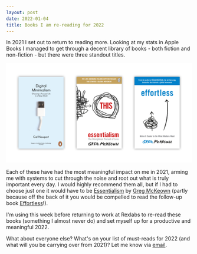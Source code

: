 ```yaml
---
layout: post
date: 2022-01-04
title: Books I am re-reading for 2022
---
```


In 2021 I set out to return to reading more.  Looking at my stats in Apple Books I managed to get through a decent library of books - both fiction and non-fiction - but there were three standout titles.

![](/assets/img/books/rereading-for-2022.png)

Each of these have had the most meaningful impact on me in 2021, arming me with systems to cut through the noise and root out what is truly important every day. I would highly recommend them all, but if I had to choose just one it would have to be [Essentialism](https://gregmckeown.com/books/essentialism/) by [Greg McKeown](https://gregmckeown.com) (partly because off the back of it you would be compelled to read the follow-up book [Effortless](https://gregmckeown.com/books/effortless/)!).

I'm using this week before returning to work at Rexlabs to re-read these books (something I almost never do) and set myself up for a productive and meaningful 2022.

What about everyone else? What's on your list of must-reads for 2022 (and what will you be carrying over from 2021)? Let me know via [email](mailto:phils@hey.com).
